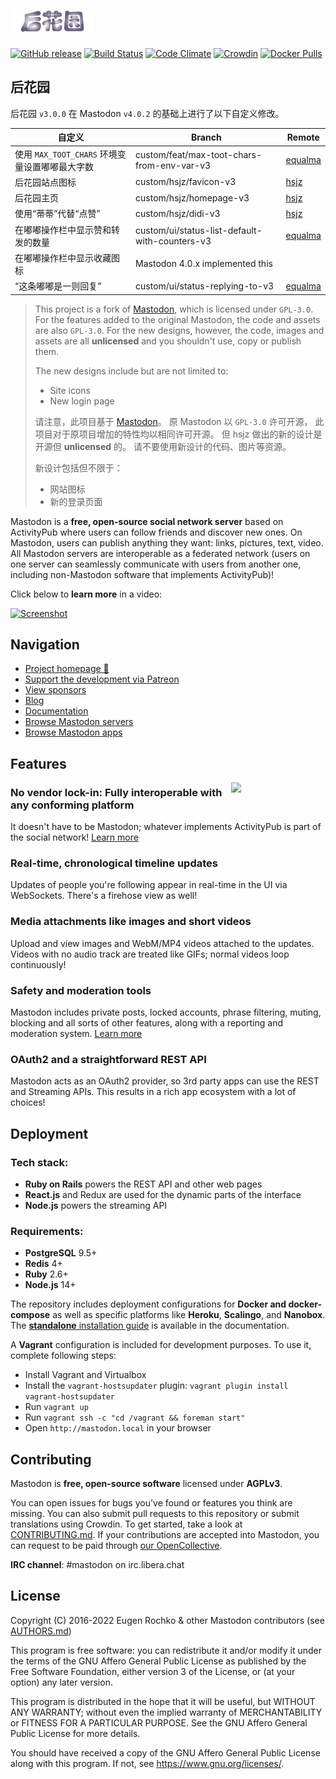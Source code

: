 <h1><picture>
  <source media="(prefers-color-scheme: dark)" srcset="./lib/assets/wordmark.dark.png?raw=true">
  <source media="(prefers-color-scheme: light)" srcset="./lib/assets/wordmark.light.png?raw=true">
  <img alt="Mastodon" src="./lib/assets/wordmark.light.png?raw=true" height="34">
</picture></h1>

[![GitHub release](https://img.shields.io/github/release/mastodon/mastodon.svg)][releases]
[![Build Status](https://img.shields.io/circleci/project/github/mastodon/mastodon.svg)][circleci]
[![Code Climate](https://img.shields.io/codeclimate/maintainability/mastodon/mastodon.svg)][code_climate]
[![Crowdin](https://d322cqt584bo4o.cloudfront.net/mastodon/localized.svg)][crowdin]
[![Docker Pulls](https://img.shields.io/docker/pulls/tootsuite/mastodon.svg)][docker]

[releases]: https://github.com/mastodon/mastodon/releases
[circleci]: https://circleci.com/gh/mastodon/mastodon
[code_climate]: https://codeclimate.com/github/mastodon/mastodon
[crowdin]: https://crowdin.com/project/mastodon
[docker]: https://hub.docker.com/r/tootsuite/mastodon/

## 后花园

后花园 `v3.0.0` 在 Mastodon `v4.0.2` 的基础上进行了以下自定义修改。

| 自定义                                         | Branch                                         | Remote    |
| ---------------------------------------------- | ---------------------------------------------- | --------- |
| 使用 `MAX_TOOT_CHARS` 环境变量设置嘟嘟最大字数 | custom/feat/max-toot-chars-from-env-var-v3     | [equalma] |
| 后花园站点图标                                 | custom/hsjz/favicon-v3                         | [hsjz]    |
| 后花园主页                                     | custom/hsjz/homepage-v3                        | [hsjz]    |
| 使用“蒂蒂”代替“点赞”                           | custom/hsjz/didi-v3                            | [hsjz]    |
| 在嘟嘟操作栏中显示赞和转发的数量               | custom/ui/status-list-default-with-counters-v3 | [equalma] |
| 在嘟嘟操作栏中显示收藏图标                     | Mastodon 4.0.x implemented this                |           |
| “这条嘟嘟是一则回复”                           | custom/ui/status-replying-to-v3                | [equalma] |

[hsjz]: https://github.com/hsjzengender/mastodon.git
[equalma]: https://github.com/EqualMa/mastodon.git

> This project is a fork of [Mastodon](https://github.com/mastodon/mastodon),
> which is licensed under `GPL-3.0`.
> For the features added to the original Mastodon,
> the code and assets are also `GPL-3.0`.
> For the new designs, however, the code, images and assets
> are all **unlicensed** and
> you shouldn't use, copy or publish them.
>
> The new designs include but are not limited to:
>
> - Site icons
> - New login page
>
> 请注意，此项目基于 [Mastodon](https://github.com/mastodon/mastodon)。
> 原 Mastodon 以 `GPL-3.0` 许可开源，
> 此项目对于原项目增加的特性均以相同许可开源。
> 但 hsjz 做出的新的设计是开源但 **unlicensed** 的。
> 请不要使用新设计的代码、图片等资源。
>
> 新设计包括但不限于：
>
> - 网站图标
> - 新的登录页面

Mastodon is a **free, open-source social network server** based on ActivityPub where users can follow friends and discover new ones. On Mastodon, users can publish anything they want: links, pictures, text, video. All Mastodon servers are interoperable as a federated network (users on one server can seamlessly communicate with users from another one, including non-Mastodon software that implements ActivityPub)!

Click below to **learn more** in a video:

[![Screenshot](https://blog.joinmastodon.org/2018/06/why-activitypub-is-the-future/ezgif-2-60f1b00403.gif)][youtube_demo]

[youtube_demo]: https://www.youtube.com/watch?v=IPSbNdBmWKE

## Navigation

- [Project homepage 🐘](https://joinmastodon.org)
- [Support the development via Patreon][patreon]
- [View sponsors](https://joinmastodon.org/sponsors)
- [Blog](https://blog.joinmastodon.org)
- [Documentation](https://docs.joinmastodon.org)
- [Browse Mastodon servers](https://joinmastodon.org/communities)
- [Browse Mastodon apps](https://joinmastodon.org/apps)

[patreon]: https://www.patreon.com/mastodon

## Features

<img src="/app/javascript/images/elephant_ui_working.svg?raw=true" align="right" width="30%" />

### No vendor lock-in: Fully interoperable with any conforming platform

It doesn't have to be Mastodon; whatever implements ActivityPub is part of the social network! [Learn more](https://blog.joinmastodon.org/2018/06/why-activitypub-is-the-future/)

### Real-time, chronological timeline updates

Updates of people you're following appear in real-time in the UI via WebSockets. There's a firehose view as well!

### Media attachments like images and short videos

Upload and view images and WebM/MP4 videos attached to the updates. Videos with no audio track are treated like GIFs; normal videos loop continuously!

### Safety and moderation tools

Mastodon includes private posts, locked accounts, phrase filtering, muting, blocking and all sorts of other features, along with a reporting and moderation system. [Learn more](https://blog.joinmastodon.org/2018/07/cage-the-mastodon/)

### OAuth2 and a straightforward REST API

Mastodon acts as an OAuth2 provider, so 3rd party apps can use the REST and Streaming APIs. This results in a rich app ecosystem with a lot of choices!

## Deployment

### Tech stack:

- **Ruby on Rails** powers the REST API and other web pages
- **React.js** and Redux are used for the dynamic parts of the interface
- **Node.js** powers the streaming API

### Requirements:

- **PostgreSQL** 9.5+
- **Redis** 4+
- **Ruby** 2.6+
- **Node.js** 14+

The repository includes deployment configurations for **Docker and docker-compose** as well as specific platforms like **Heroku**, **Scalingo**, and **Nanobox**. The [**standalone** installation guide](https://docs.joinmastodon.org/admin/install/) is available in the documentation.

A **Vagrant** configuration is included for development purposes. To use it, complete following steps:

- Install Vagrant and Virtualbox
- Install the `vagrant-hostsupdater` plugin: `vagrant plugin install vagrant-hostsupdater`
- Run `vagrant up`
- Run `vagrant ssh -c "cd /vagrant && foreman start"`
- Open `http://mastodon.local` in your browser

## Contributing

Mastodon is **free, open-source software** licensed under **AGPLv3**.

You can open issues for bugs you've found or features you think are missing. You can also submit pull requests to this repository or submit translations using Crowdin. To get started, take a look at [CONTRIBUTING.md](CONTRIBUTING.md). If your contributions are accepted into Mastodon, you can request to be paid through [our OpenCollective](https://opencollective.com/mastodon).

**IRC channel**: #mastodon on irc.libera.chat

## License

Copyright (C) 2016-2022 Eugen Rochko & other Mastodon contributors (see [AUTHORS.md](AUTHORS.md))

This program is free software: you can redistribute it and/or modify it under the terms of the GNU Affero General Public License as published by the Free Software Foundation, either version 3 of the License, or (at your option) any later version.

This program is distributed in the hope that it will be useful, but WITHOUT ANY WARRANTY; without even the implied warranty of MERCHANTABILITY or FITNESS FOR A PARTICULAR PURPOSE. See the GNU Affero General Public License for more details.

You should have received a copy of the GNU Affero General Public License along with this program. If not, see <https://www.gnu.org/licenses/>.
